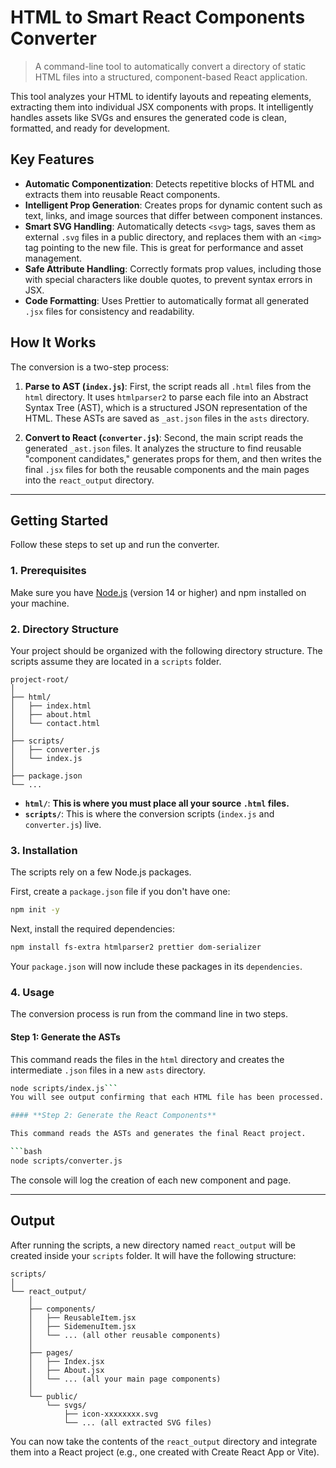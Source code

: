 # HTML to Smart React Components Converter

> A command-line tool to automatically convert a directory of static HTML files into a structured, component-based React application.

This tool analyzes your HTML to identify layouts and repeating elements, extracting them into individual JSX components with props. It intelligently handles assets like SVGs and ensures the generated code is clean, formatted, and ready for development.

## Key Features

-   **Automatic Componentization**: Detects repetitive blocks of HTML and extracts them into reusable React components.
-   **Intelligent Prop Generation**: Creates props for dynamic content such as text, links, and image sources that differ between component instances.
-   **Smart SVG Handling**: Automatically detects `<svg>` tags, saves them as external `.svg` files in a public directory, and replaces them with an `<img>` tag pointing to the new file. This is great for performance and asset management.
-   **Safe Attribute Handling**: Correctly formats prop values, including those with special characters like double quotes, to prevent syntax errors in JSX.
-   **Code Formatting**: Uses Prettier to automatically format all generated `.jsx` files for consistency and readability.

## How It Works

The conversion is a two-step process:

1.  **Parse to AST (`index.js`)**: First, the script reads all `.html` files from the `html` directory. It uses `htmlparser2` to parse each file into an Abstract Syntax Tree (AST), which is a structured JSON representation of the HTML. These ASTs are saved as `_ast.json` files in the `asts` directory.

2.  **Convert to React (`converter.js`)**: Second, the main script reads the generated `_ast.json` files. It analyzes the structure to find reusable "component candidates," generates props for them, and then writes the final `.jsx` files for both the reusable components and the main pages into the `react_output` directory.

---

## Getting Started

Follow these steps to set up and run the converter.

### 1. Prerequisites

Make sure you have [Node.js](https://nodejs.org/) (version 14 or higher) and npm installed on your machine.

### 2. Directory Structure

Your project should be organized with the following directory structure. The scripts assume they are located in a `scripts` folder.

```
project-root/
│
├── html/
│   ├── index.html
│   ├── about.html
│   └── contact.html
│
├── scripts/
│   ├── converter.js
│   └── index.js
│
├── package.json
└── ...
```

-   **`html/`**: **This is where you must place all your source `.html` files.**
-   **`scripts/`**: This is where the conversion scripts (`index.js` and `converter.js`) live.

### 3. Installation

The scripts rely on a few Node.js packages.

First, create a `package.json` file if you don't have one:
```bash
npm init -y
```

Next, install the required dependencies:
```bash
npm install fs-extra htmlparser2 prettier dom-serializer
```

Your `package.json` will now include these packages in its `dependencies`.

### 4. Usage

The conversion process is run from the command line in two steps.

#### **Step 1: Generate the ASTs**

This command reads the files in the `html` directory and creates the intermediate `.json` files in a new `asts` directory.

```bash
node scripts/index.js```
You will see output confirming that each HTML file has been processed.

#### **Step 2: Generate the React Components**

This command reads the ASTs and generates the final React project.

```bash
node scripts/converter.js
```
The console will log the creation of each new component and page.

---

## Output

After running the scripts, a new directory named `react_output` will be created inside your `scripts` folder. It will have the following structure:

```
scripts/
│
└── react_output/
    │
    ├── components/
    │   ├── ReusableItem.jsx
    │   ├── SidemenuItem.jsx
    │   └── ... (all other reusable components)
    │
    ├── pages/
    │   ├── Index.jsx
    │   ├── About.jsx
    │   └── ... (all your main page components)
    │
    └── public/
        └── svgs/
            ├── icon-xxxxxxxx.svg
            └── ... (all extracted SVG files)
```

You can now take the contents of the `react_output` directory and integrate them into a React project (e.g., one created with Create React App or Vite).